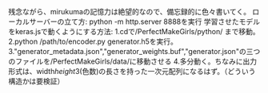 残念ながら、mirukumaの記憶力は絶望的なので、備忘録的に色々書いてく。
ローカルサーバーの立て方:
    python -m http.server 8888を実行
学習させたモデルをkeras.jsで動くようにする方法:
    1.cdで/PerfectMakeGirls/python/ まで移動。
    2.python /path/to/encoder.py generator.h5を実行。
    3."generator_metadata.json","generator_weights.buf","generator.json"の三つのファイルを/PerfectMakeGirls/data/に移動させる
    4.多分動く。ちなみに出力形式は、width*height*3(色数)の長さを持った一次元配列になるはず。（どういう構造かは要検証）
